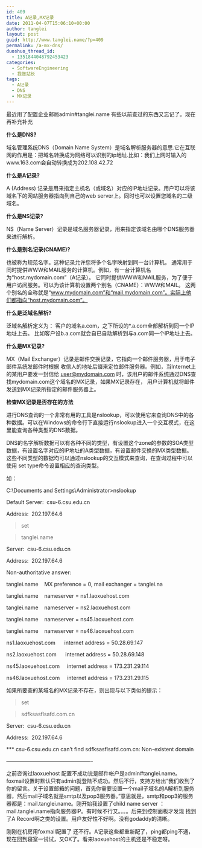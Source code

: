 ```yaml
---
id: 409
title: A记录,MX记录
date: 2011-04-07T15:06:10+00:00
author: tanglei
layout: post
guid: http://www.tanglei.name/?p=409
permalink: /a-mx-dns/
duoshuo_thread_id:
  - 1351844048792453423
categories:
  - SoftwareEngineering
  - 我做站长
tags:
  - A记录
  - DNS
  - MX记录
---
```

最近用了配置企业邮局admin#tanglei.name 有些以前查过的东西又忘记了。现在再补充补充

**什么是DNS?**
  
域名管理系统DNS（Domain Name System）是域名解析服务器的意思.它在互联网的作用是：把域名转换成为网络可以识别的ip地址.比如：我们上网时输入的www.163.com会自动转换成为202.108.42.72

**什么是A记录?**
  
A (Address) 记录是用来指定主机名（或域名）对应的IP地址记录。用户可以将该域名下的网站服务器指向到自己的web server上。同时也可以设置您域名的二级域名。

**什么是NS记录?**
  
NS（Name Server）记录是域名服务器记录，用来指定该域名由哪个DNS服务器来进行解析。

**什么是别名记录(CNAME)?**
  
也被称为规范名字。这种记录允许您将多个名字映射到同一台计算机。 通常用于同时提供WWW和MAIL服务的计算机。例如，有一台计算机名为“host.mydomain.com”（A记录）。 它同时提供WWW和MAIL服务，为了便于用户访问服务。可以为该计算机设置两个别名（CNAME）：WWW和MAIL。 这两个别名的全称就是“www.mydomain.com”和“mail.mydomain.com”。实际上他们都指向“host.mydomain.com”。

**什么是泛域名解析?**
  
泛域名解析定义为： 客户的域名a.com，之下所设的*.a.com全部解析到同一个IP地址上去。 比如客户设b.a.com就会自已自动解析到与a.com同一个IP地址上去。

**什么是MX记录?**
  
MX（Mail Exchanger）记录是邮件交换记录，它指向一个邮件服务器，用于电子邮件系统发邮件时根据 收信人的地址后缀来定位邮件服务器。例如，当Internet上的某用户要发一封信给 user@mydomain.com 时，该用户的邮件系统通过DNS查找mydomain.com这个域名的MX记录，如果MX记录存在， 用户计算机就将邮件发送到MX记录所指定的邮件服务器上。

**检查****MX****记录是否存在的方法**
  
进行DNS查询的一个非常有用的工具是nslookup，可以使用它来查询DNS中的各种数据。可以在Windows的命令行下直接运行nslookup进入一个交互模式，在这里能查询各种类型的DNS数据。
  
DNS的名字解析数据可以有各种不同的类型，有设置这个zone的参数的SOA类型数据，有设置名字对应的IP地址的A类型数据，有设置邮件交换的MX类型数据。这些不同类型的数据均可以通过nslookup的交互模式来查询，在查询过程中可以使用 set type命令设置相应的查询类型。
  
如：
  
C:\Documents and Settings\Administrator>nslookup

Default Server:  csu-6.csu.edu.cn

Address:  202.197.64.6

> set

> tanglei.name

Server:  csu-6.csu.edu.cn

Address:  202.197.64.6

Non-authoritative answer:

tanglei.name    MX preference = 0, mail exchanger = tanglei.na

tanglei.name    nameserver = ns1.laoxuehost.com

tanglei.name    nameserver = ns2.laoxuehost.com

tanglei.name    nameserver = ns45.laoxuehost.com

tanglei.name    nameserver = ns46.laoxuehost.com

ns1.laoxuehost.com      internet address = 50.28.69.147

ns2.laoxuehost.com      internet address = 50.28.69.148

ns45.laoxuehost.com     internet address = 173.231.29.114

ns46.laoxuehost.com     internet address = 173.231.29.115

如果所要查的某域名的MX记录不存在，则出现与以下类似的提示：
  
> set

> sdfksasflsafd.com.cn

Server:  csu-6.csu.edu.cn

Address:  202.197.64.6

\*** csu-6.csu.edu.cn can&#8217;t find sdfksasflsafd.com.cn: Non-existent domain
  
&#8212;&#8212;&#8212;&#8212;&#8212;&#8212;&#8212;&#8212;&#8212;&#8212;&#8212;&#8212;&#8212;&#8212;&#8212;&#8212;-

之前咨询过laoxuehost 配置不成功说是邮件帐户是admin#tanglei.name。foxmail设置时默认只有admin就登陆不成功。然后不行，支持方给出“我们收到了你的留言。关于设置邮箱的问题，首先你需要设置一个mail子域名的A解析到服务器，然后mail子域名就是smtp以及pop3服务器。”意思就是，smtp和pop3的服务器都是：mail.tanglei.name。刚开始我设置了child name server ：mail.tanglei.name指向服务器IP。有时候不行又。。。。后来到控制面板才发现 找到了A Record啊之类的设置。用户友好性不好啊。没有godaddy的清晰。

刚刚在机房用foxmail配置了 还不行。A记录这些都重新配了，ping都ping不通，现在回到寝室一试试，又OK了。看来laoxuehost的主机还是不稳定呀。